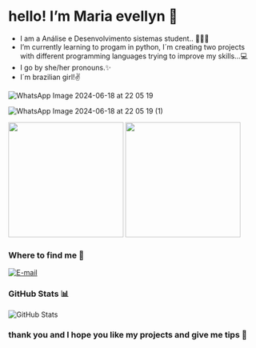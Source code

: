 # hello! I’m Maria evellyn 👾

-  I am a Análise e Desenvolvimento sistemas student.. 👩🏻‍💻
-  I’m currently learning to progam in python, I´m creating two projects with different programming languages trying to improve my skills...💻
-  I go by she/her pronouns.✨
-  I´m brazilian girl!✌️

 ![WhatsApp Image 2024-06-18 at 22 05 19](https://github.com/EveeSilvaa/EveeSilvaa/assets/134736070/c0c0719f-a81e-4569-8ec1-220f6e81b5ea)

 ![WhatsApp Image 2024-06-18 at 22 05 19 (1)](https://github.com/EveeSilvaa/EveeSilvaa/assets/134736070/226cfe75-94f0-40ae-a888-2c902e8b98f7)


 <IMG SRC="gif1.gif" class="animated-gif" width="230" height="230"/> 
 <IMG SRC="gif2.gif" class="animated-gif" width="230" height="230"/> 

### Where to find me 📱

[![E-mail](https://img.shields.io/badge/-Email-000?style=for-the-badge&logo=microsoft-outlook&logoColor=E94D5F)](mailto:evellynmaria593@gmail.com)


### GitHub Stats 📊

![GitHub Stats](https://github-readme-stats.vercel.app/api?username=EveeSilvaa&theme=transparent&bg_color=000&border_color=30A3DC&show_icons=true&icon_color=30A3DC&title_color=E94D5F&text_color=FFF)




### thank you and I hope you like my projects and give me tips 💙

<!---
EveeSilvaa/EveeSilvaa is a ✨ special ✨ repository because its `README.md` (this file) appears on your GitHub profile.
You can click the Preview link to take a look at your changes.
--->
